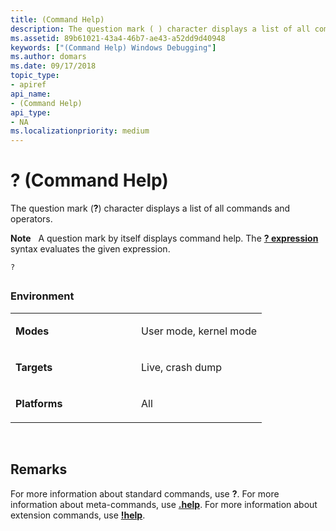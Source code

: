 ```yaml
---
title: (Command Help)
description: The question mark ( ) character displays a list of all commands and operators.Note  A question mark by itself displays command help.
ms.assetid: 89b61021-43a4-46b7-ae43-a52dd9d40948
keywords: ["(Command Help) Windows Debugging"]
ms.author: domars
ms.date: 09/17/2018
topic_type:
- apiref
api_name:
- (Command Help)
api_type:
- NA
ms.localizationpriority: medium
---
```


# ? (Command Help)


The question mark (**?**) character displays a list of all commands and operators.

**Note**   A question mark by itself displays command help. The [**? expression**](---evaluate-expression-.md) syntax evaluates the given expression.

    ?


## <span id="ddk_cmd_command_help_dbg"></span><span id="DDK_CMD_COMMAND_HELP_DBG"></span>


### <span id="Environment"></span><span id="environment"></span><span id="ENVIRONMENT"></span>Environment

<table>
<colgroup>
<col width="50%" />
<col width="50%" />
</colgroup>
<tbody>
<tr class="odd">
<td align="left"><p><strong>Modes</strong></p></td>
<td align="left"><p>User mode, kernel mode</p></td>
</tr>
<tr class="even">
<td align="left"><p><strong>Targets</strong></p></td>
<td align="left"><p>Live, crash dump</p></td>
</tr>
<tr class="odd">
<td align="left"><p><strong>Platforms</strong></p></td>
<td align="left"><p>All</p></td>
</tr>
</tbody>
</table>

 

Remarks
-------

For more information about standard commands, use **?**. For more information about meta-commands, use [**.help**](-help--meta-command-help-.md). For more information about extension commands, use [**!help**](-help.md).

 

 





